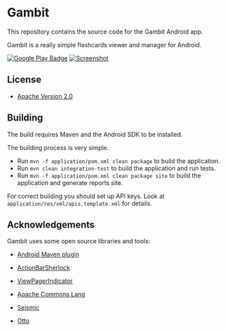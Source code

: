 # Gambit

This repository contains the source code for the Gambit Android app.

Gambit is a really simple flashcards viewer and manager for Android.

[![Google Play Badge][Google Play badge image]][Google Play link]
[![Screenshot][Screenshot image]][Google Play link]

## License

* [Apache Version 2.0][Apache license link]

## Building

The build requires Maven and the Android SDK to be installed.

The building process is very simple.

* Run `mvn -f application/pom.xml clean package` to build the application.
* Run `mvn clean integration-test` to build the application and run tests.
* Run `mvn -f application/pom.xml clean package site` to build the application and generate reports site.

For correct building you should set up API keys.
Look at `application/res/xml/apis.template.xml` for details.

## Acknowledgements

Gambit uses some open source libraries and tools:

* [Android Maven plugin][Android Maven plugin link]
* [ActionBarSherlock][ActionBarSherlock link]
* [ViewPagerIndicator][ViewPagerIndicator link]
* [Apache Commons Lang][Apache Commons Lang link]
* [Seismic][Seismic link]
* [Otto][Otto link]


  [Google Play badge image]: http://www.android.com/images/brand/get_it_on_play_logo_large.png
  [Screenshot image]: http://img607.imageshack.us/img607/5830/shotkf.png

  [Google Play link]: https://play.google.com/store/apps/details?id=ru.ming13.gambit
  [Apache license link]: http://www.apache.org/licenses/LICENSE-2.0.html
  [Android Maven plugin link]: https://code.google.com/p/maven-android-plugin
  [ActionBarSherlock link]: http://actionbarsherlock.com
  [ViewPagerIndicator link]: http://viewpagerindicator.com
  [Apache Commons Lang link]: http://commons.apache.org/lang
  [Seismic link]: https://github.com/square/seismic
  [Otto link]: http://square.github.com/otto
